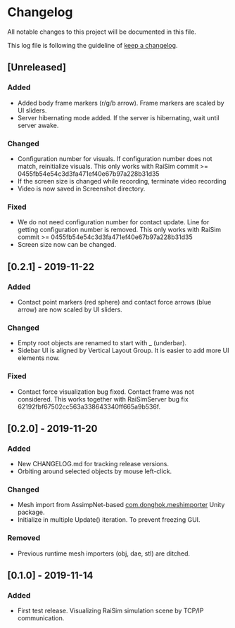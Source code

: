 # Changelog

All notable changes to this project will be documented in this file.

This log file is following the guideline of [keep a changelog](https://keepachangelog.com).

## [Unreleased]
### Added
- Added body frame markers (r/g/b arrow). Frame markers are scaled by UI sliders.
- Server hibernating mode added. If the server is hibernating, wait until server awake.

### Changed
- Configuration number for visuals. If configuration number does not match, reinitialize visuals. This only works with RaiSim commit >= 0455fb54e54c3d3fa471ef40e67b97a228b31d35 
- If the screen size is changed while recording, terminate video recording 
- Video is now saved in Screenshot directory.    

### Fixed 
- We do not need configuration number for contact update. Line for getting configuration number is removed. This only works with RaiSim commit >= 0455fb54e54c3d3fa471ef40e67b97a228b31d35
- Screen size now can be changed.

## [0.2.1] - 2019-11-22

### Added
- Contact point markers (red sphere) and contact force arrows (blue arrow) are now scaled by UI sliders.

### Changed
- Empty root objects are renamed to start with _ (underbar). 
- Sidebar UI is aligned by Vertical Layout Group. It is easier to add more UI elements now. 

### Fixed
- Contact force visualization bug fixed. Contact frame was not considered. This works together with RaiSimServer bug fix 62192fbf67502cc563a338643340ff665a9b536f. 

## [0.2.0] - 2019-11-20

### Added 
- New CHANGELOG.md for tracking release versions.  
- Orbiting around selected objects by mouse left-click.

### Changed
- Mesh import from AssimpNet-based [com.donghok.meshimporter](https://github.com/eastskykang/UnityMeshImporter) Unity package.  
- Initialize in multiple Update() iteration. To prevent freezing GUI.

### Removed
- Previous runtime mesh importers (obj, dae, stl) are ditched.

## [0.1.0] - 2019-11-14

### Added 
- First test release. Visualizing RaiSim simulation scene by TCP/IP communication.